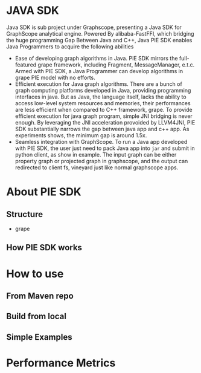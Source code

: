 # JAVA SDK
Java SDK is sub project under Graphscope,
presenting a Java SDK for GraphScope analytical engine.
Powered By alibaba-FastFFI, which bridging the huge programming Gap
Between Java and C++, Java PIE SDK enables Java Programmers to acquire 
the following abilities

- Ease of developing graph algorithms in Java. PIE SDK mirrors 
  the full-featured grape framework, including Fragment, MessageManager, e.t.c.
  Armed with PIE SDK, a Java Programmer can develop algorithms 
  in grape PIE model with no efforts.
- Efficient execution for Java graph algorithms. There are a bunch of
  graph computing platforms developed in Java, providing  programming interfaces
  in java. 
  But as Java, the language itself, lacks the ability to access low-level system
  resources and memories, their performances are less efficient when compared 
  to C++ framework, grape.
  To provide efficient execution for java graph program, simple JNI bridging 
  is never enough. By leveraging the JNI acceleration provoided by LLVM4JNI,
  PIE SDK substantially narrows the gap between java app and c++ app. As experiments
  shows, the minimum gap is around 1.5x.
- Seamless integration with GraphScope. To run a Java app developed with PIE SDK,
  the user just need to pack Java app into ```jar``` and submit in python client, as 
  show in example. The input graph can be either property graph or projected graph
  in graphscope, and the output can redirected to client fs, vineyard just like normal
  graphscope apps.

# About PIE SDK
## Structure
- grape
## How PIE SDK works

# How to use

## From Maven repo

## Build from local
## Simple Examples

# Performance Metrics





